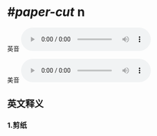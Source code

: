 # ***\#paper-cut*** n
英音
<audio src="./media/paper-cut1_AAC.aac" controls="controls"></audio>

美音
<audio src="./media/paper-cut2_AAC.aac" controls="controls"></audio>



  

英文释义
---
### 1.**剪纸**  


